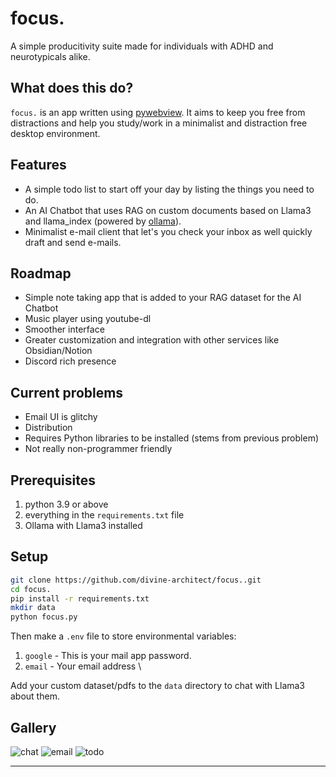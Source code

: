 # focus.

A simple producitivity suite made for individuals with ADHD and neurotypicals alike.

## What does this do?
`focus.` is an app written using [pywebview](). It aims to keep you free from distractions and help you study/work in a minimalist and distraction free desktop environment.

## Features
- A simple todo list to start off your day by listing the things you need to do.
- An AI Chatbot that uses RAG on custom documents based on Llama3 and llama_index (powered by [ollama]()).
- Minimalist e-mail client that let's you check your inbox as well quickly draft and send e-mails.


## Roadmap
- Simple note taking app that is added to your RAG dataset for the AI Chatbot
- Music player using youtube-dl
- Smoother interface
- Greater customization and integration with other services like Obsidian/Notion
- Discord rich presence
## Current problems
- Email UI is glitchy
- Distribution
- Requires Python libraries to be installed (stems from previous problem)
- Not really non-programmer friendly

## Prerequisites
1. python 3.9 or above
2. everything in the `requirements.txt` file
3. Ollama with Llama3 installed

## Setup
```sh
git clone https://github.com/divine-architect/focus..git
cd focus.
pip install -r requirements.txt
mkdir data
python focus.py
```
Then make a `.env` file to store environmental variables:
1. `google` - This is your mail app password.
2. `email` - Your email address \

Add your custom dataset/pdfs to the `data` directory to chat with Llama3 about them.
## Gallery
![chat](https://github.com/divine-architect/focus./blob/main/imgs/chat.png)
![email](https://github.com/divine-architect/focus./blob/main/imgs/email.png)
![todo](https://github.com/divine-architect/focus./blob/main/imgs/todo.png)
<hr>
